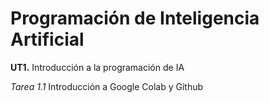 # Programación de Inteligencia Artificial
**UT1.** Introducción a la programación de IA

*Tarea 1.1* Introducción a Google Colab y Github
